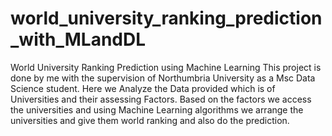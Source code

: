 # world_university_ranking_prediction_with_MLandDL
World University Ranking Prediction using Machine Learning 
This project is done by me with the supervision of Northumbria University as a Msc Data Science student. Here we Analyze the Data provided which is of Universities and their assessing  Factors. Based on the factors we access the universities and using Machine Learning algorithms we arrange the universities and give them world ranking and also do the prediction. 
